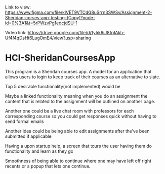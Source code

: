Link to view: https://www.figma.com/file/klVET9VTCdG8uSrrn3SWSv/Assignment-2-Sheridan-corses-app-testing-(Copy)?node-id=0%3A1&t=5rPWzvPg1edcjdSU-1

Video link: https://drive.google.com/file/d/1y5k6iJ8fpIAkh-Uf4f4qDsHt6LugOmE4/view?usp=sharing


# HCI-SheridanCoursesApp
This program is a Sheridan courses app. A model for an application that allows users to login to keep track of their courses as an alternative to slate. 

Top 5 desirable functionality(not implemented) would be 

Maybe a linked functionality meaning when you do an assignment the content that is related to the assignment will be outlined on another page.

Another one could be a live chat room with professors for each corresponding course so you could get responses quick without having to send formal emails

Another idea could be being able to edit assignments after the’ve been submitted if applicable

Having a upon startup help, a screen that tours the user having them do functionality and learn as they go

Smoothness of being able to continue where one may have left off right recents or a popup that lets one continue.
